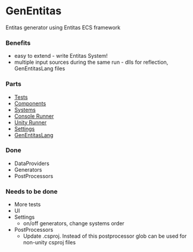 # GenEntitas
Entitas generator using Entitas ECS framework

### Benefits
  - easy to extend - write Entitas System!
  - multiple input sources during the same run - dlls for reflection, GenEntitasLang files

### Parts
  - [Tests](./Tests)
  - [Components](./ComponentsLib)
  - [Systems](./GenEntitasLib)
  - [Console Runner](./GenEntitas)
  - [Unity Runner](./UnityRunner)
  - [Settings](GenEntitasSettings)
  - [GenEntitasLang](./GenEntitasLang)

### Done

  - DataProviders
  - Generators
  - PostProcessors

### Needs to be done

  - More tests
  - UI
  - Settings
    - on/off generators, change systems order
  - PostProcessors
    - Update .csproj. Instead of this postprocessor glob can be used for non-unity csproj files
